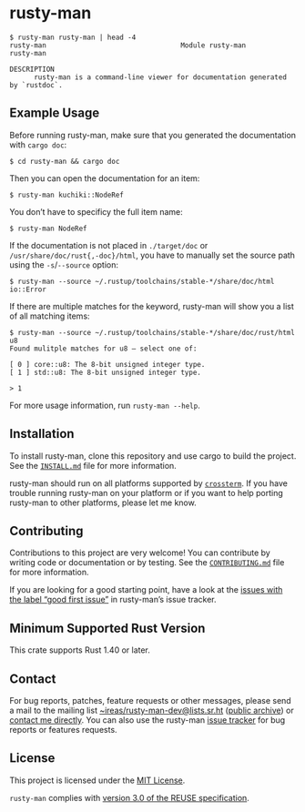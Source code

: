 <!---
SPDX-FileCopyrightText: 2020 Robin Krahl <robin.krahl@ireas.org>
SPDX-License-Identifier: MIT
-->

# rusty-man

```
$ rusty-man rusty-man | head -4
rusty-man                                 Module rusty-man                                 rusty-man

DESCRIPTION
      rusty-man is a command-line viewer for documentation generated by `rustdoc`.
```

## Example Usage

Before running rusty-man, make sure that you generated the documentation with
`cargo doc`:
```
$ cd rusty-man && cargo doc
```

Then you can open the documentation for an item:
```
$ rusty-man kuchiki::NodeRef
```

You don’t have to specificy the full item name:
```
$ rusty-man NodeRef
```

If the documentation is not placed in `./target/doc` or
`/usr/share/doc/rust{,-doc}/html`, you have to manually set the source path
using the `-s`/`--source` option:
```
$ rusty-man --source ~/.rustup/toolchains/stable-*/share/doc/html io::Error
```

If there are multiple matches for the keyword, rusty-man will show you a list
of all matching items:
```
$ rusty-man --source ~/.rustup/toolchains/stable-*/share/doc/rust/html u8
Found mulitple matches for u8 – select one of:

[ 0 ] core::u8: The 8-bit unsigned integer type.
[ 1 ] std::u8: The 8-bit unsigned integer type.

> 1
```

For more usage information, run `rusty-man --help`.

## Installation

To install rusty-man, clone this repository and use cargo to build the project.
See the [`INSTALL.md`](./INSTALL.md) file for more information.

rusty-man should run on all platforms supported by [`crossterm`][].  If you
have trouble running rusty-man on your platform or if you want to help porting
rusty-man to other platforms, please let me know.

## Contributing

Contributions to this project are very welcome!  You can contribute by writing
code or documentation or by testing.  See the [`CONTRIBUTING.md`][] file for
more information.

If you are looking for a good starting point, have a look at the [issues with
the label “good first issue”][issues] in rusty-man’s issue tracker.

## Minimum Supported Rust Version

This crate supports Rust 1.40 or later.

## Contact

For bug reports, patches, feature requests or other messages, please send a
mail to the mailing list [~ireas/rusty-man-dev@lists.sr.ht][] ([public
archive][]) or [contact me directly][].  You can also use the rusty-man [issue
tracker][] for bug reports or features requests.

## License

This project is licensed under the [MIT License][].

`rusty-man` complies with [version 3.0 of the REUSE specification][reuse].

[`crossterm`]: https://lib.rs/crossterm
[`CONTRIBUTING.md`]: ./CONTRIBUTING.md
[issues]: https://todo.sr.ht/~ireas/rusty-man?search=label:%22good%20first%20issue%22%20status%3Aopen
[~ireas/rusty-man-dev@lists.sr.ht]: mailto:~ireas/rusty-man-dev@lists.sr.ht
[contact me directly]: mailto:robin.krahl@ireas.org
[public archive]: https://lists.sr.ht/~ireas/rusty-man-dev
[issue tracker]: https://todo.sr.ht/~ireas/rusty-man
[MIT license]: https://opensource.org/licenses/MIT
[reuse]: https://reuse.software/practices/3.0/
